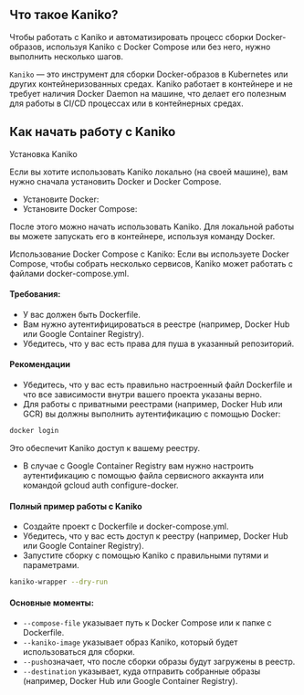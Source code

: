 ## Что такое Kaniko?

Чтобы работать с Kaniko и автоматизировать процесс сборки Docker-образов, используя Kaniko с Docker Compose или без него, нужно выполнить несколько шагов.


`Kaniko` — это инструмент для сборки Docker-образов в Kubernetes или других контейнеризованных средах. Kaniko работает в контейнере и не требует наличия Docker Daemon на машине, что делает его полезным для работы в CI/CD процессах или в контейнерных средах.

##  Как начать работу с Kaniko

Установка Kaniko

Если вы хотите использовать Kaniko локально (на своей машине), вам нужно сначала установить Docker и Docker Compose.
- Установите Docker:
- Установите Docker Compose:

После этого можно начать использовать Kaniko. Для локальной работы вы можете запускать его в контейнере, используя команду Docker.

Использование Docker Compose с Kaniko: Если вы используете Docker Compose, чтобы собрать несколько сервисов, Kaniko может работать с файлами docker-compose.yml.

#### Требования:
- У вас должен быть Dockerfile.
- Вам нужно аутентифицироваться в реестре (например, Docker Hub или Google Container Registry). 
- Убедитесь, что у вас есть права для пуша в указанный репозиторий.


#### Рекомендации

- Убедитесь, что у вас есть правильно настроенный файл Dockerfile и что все зависимости внутри вашего проекта указаны верно. 
- Для работы с приватными реестрами (например, Docker Hub или GCR) вы должны выполнить аутентификацию с помощью Docker:

```bash
docker login
```
Это обеспечит Kaniko доступ к вашему реестру.

- В случае с Google Container Registry вам нужно настроить аутентификацию с помощью файла сервисного аккаунта или командой gcloud auth configure-docker.


#### Полный пример работы с Kaniko

- Создайте проект с Dockerfile и docker-compose.yml. 
- Убедитесь, что у вас есть доступ к реестру (например, Docker Hub или Google Container Registry). 
- Запустите сборку с помощью Kaniko с правильными путями и параметрами.

```bash 
kaniko-wrapper --dry-run
```

#### Основные моменты:
- `--compose-file` указывает путь к Docker Compose или к папке с Dockerfile. 
- `--kaniko-image` указывает образ Kaniko, который будет использоваться для сборки. 
- `--push`означает, что после сборки образы будут загружены в реестр. 
- `--destination` указывает, куда отправить собранные образы (например, Docker Hub или Google Container Registry).
